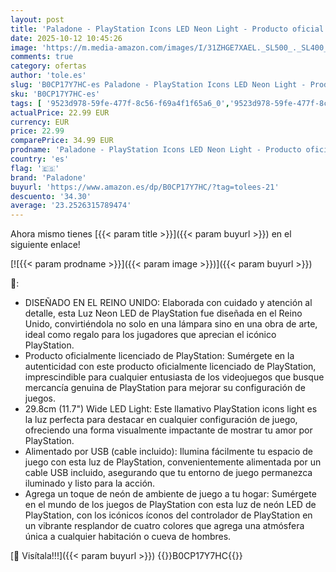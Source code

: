 ```yaml
---
layout: post
title: 'Paladone - PlayStation Icons LED Neon Light - Producto oficial  luz LED decorativa montable en pared o de pie  accesorios para sala de juegos para gamers'
date: 2025-10-12 10:45:26
image: 'https://m.media-amazon.com/images/I/31ZHGE7XAEL._SL500_._SL400_.jpg'
comments: true
category: ofertas
author: 'tole.es'
slug: 'B0CP17Y7HC-es Paladone - PlayStation Icons LED Neon Light - Producto...'
sku: 'B0CP17Y7HC-es'
tags: [ '9523d978-59fe-477f-8c56-f69a4f1f65a6_0','9523d978-59fe-477f-8c56-f69a4f1f65a6_3501','Arborist Merchandising Root','Hogar','Hogar y cocina','Iluminación','Iluminación de ambiente de interior','Iluminación de interior','Iluminación decorativa y para usos específicos de interior','Juguetes','Juguetes y juegos','Regalos originales y de broma','Self Service','Special Features Stores','paladone','playstation','🇪🇸', ]
actualPrice: 22.99 EUR
currency: EUR
price: 22.99
comparePrice: 34.99 EUR
prodname: 'Paladone - PlayStation Icons LED Neon Light - Producto oficial  luz LED decorativa montable en pared o de pie  accesorios para sala de juegos para gamers'
country: 'es'
flag: '🇪🇸'
brand: 'Paladone'
buyurl: 'https://www.amazon.es/dp/B0CP17Y7HC/?tag=tolees-21'
descuento: '34.30'
average: '23.2526315789474'
---
```


Ahora mismo tienes [{{< param title >}}]({{< param buyurl >}}) en el siguiente enlace!

[![{{< param prodname >}}]({{< param image >}})]({{< param buyurl >}})

🔎:

- DISEÑADO EN EL REINO UNIDO: Elaborada con cuidado y atención al detalle, esta Luz Neon LED de PlayStation fue diseñada en el Reino Unido, convirtiéndola no solo en una lámpara sino en una obra de arte, ideal como regalo para los jugadores que aprecian el icónico PlayStation.
- Producto oficialmente licenciado de PlayStation: Sumérgete en la autenticidad con este producto oficialmente licenciado de PlayStation, imprescindible para cualquier entusiasta de los videojuegos que busque mercancía genuina de PlayStation para mejorar su configuración de juegos.
- 29.8cm (11.7") Wide LED Light: Este llamativo PlayStation icons light es la luz perfecta para destacar en cualquier configuración de juego, ofreciendo una forma visualmente impactante de mostrar tu amor por PlayStation.
- Alimentado por USB (cable incluido): Ilumina fácilmente tu espacio de juego con esta luz de PlayStation, convenientemente alimentada por un cable USB incluido, asegurando que tu entorno de juego permanezca iluminado y listo para la acción.
- Agrega un toque de neón de ambiente de juego a tu hogar: Sumérgete en el mundo de los juegos de PlayStation con esta luz de neón LED de PlayStation, con los icónicos íconos del controlador de PlayStation en un vibrante resplandor de cuatro colores que agrega una atmósfera única a cualquier habitación o cueva de hombres.

[🛒 Visítala!!!]({{< param buyurl >}})
{{<world>}}B0CP17Y7HC{{</world>}}
